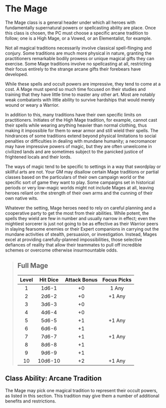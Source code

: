 # The Mage

The Mage class is a general header under which all heroes with
fundamentally supernatural powers or spellcasting ability are place.
Once this class is chosen, the PC must choose a specific arcane
tradition to follow; one is a High Mage, or a Vowed, or an Elementalist, for example.

Not all magical traditions necessarily involve classical spell-flinging and conjury. Some traditions are much more physical in nature,
granting the practitioners remarkable bodily prowess or unique
magical gifts they can exercise. Some Mage traditions involve
no spellcasting at all, restricting their focus entirely to the strange
arcane gifts their forebears have developed.

While these spells and occult powers are impressive, they tend
to come at a cost. A Mage must spend so much time focused on
their studies and training that they have little time to master any
other art. Most are notably weak combatants with little ability to
survive hardships that would merely wound or weary a Warrior.

In addition to this, many traditions have their own specific limits
on practitioners. Initiates of the High Mage tradition, for example,
cannot cast their spells while wearing anything heavier than normal
clothing, thus making it impossible for them to wear armor and still
wield their spells. The hindrances of some traditions extend beyond
physical limitations to social penalties or difficulties in dealing with
mundane humanity; a necromancer may have impressive powers
of magic, but they are often unwelcome in civilized lands and are
sometimes subject to the panicked justice of frightened locals and
their lords.

The ways of magic tend to be specific to settings in a way that
swordplay or skillful arts are not. Your GM may disallow certain
Mage traditions or partial classes based on the particulars of their
own campaign world or the specific sort of game they want to
play. Some campaigns set in historical periods or very low-magic
worlds might not include Mages at all, leaving heroes reliant on the
strength of their own arms and the cunning of their own native wits.

Whatever the setting, Mage heroes need to rely on careful
planning and a cooperative party to get the most from their abilities.
While potent, the spells they wield are few in number and usually
narrow in effect; even the mightiest sorcerer is just not going to be
as effective as their Warrior peers in slaying fearsome enemies or
their Expert companions in carrying out the mundane activities of
stealth, persuasion, or investigation. Instead, Mages excel at providing carefully-planned impossibilities, those selective defiances
of reality that allow their teammates to pull off incredible schemes
or overcome otherwise insurmountable odds.

<blockquote class="table">

## Full Mage

| Level | Hit Dice | Attack Bonus | Focus Picks |
| :---: | :------: | :----------: | :---------: |
|   1   |  1d6-1   |      +0      |    1 Any    |
|   2   |  2d6-2   |      +0      |   +1 Any    |
|   3   |  3d6-3   |      +0      |             |
|   4   |  4d6-4   |      +0      |             |
|   5   |  5d6-5   |      +1      |   +1 Any    |
|   6   |  6d6-6   |      +1      |             |
|   7   |  7d6-7   |      +1      |   +1 Any    |
|   8   |  8d6-8   |      +1      |             |
|   9   |  9d6-9   |      +1      |             |
|  10   | 10d6-10  |      +2      |   +1 Any    |

</blockquote>

## Class Ability: Arcane Tradition

The Mage may pick one magical tradition to represent their occult
powers, as listed in this section. This tradition may give them a
number of additional benefits and restrictions.
